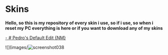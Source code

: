 # Skins

**Hello, so this is my repository of every skin i use, so if i use, so when i reset my PC everything is here or if you want to download any of my skins**

[-        # Pedro's Default Edit {NM}](http://www.mediafire.com/file/h42151u2k5wd4ao/-_%2523_Pedro%2527s_Default_Edit_%257BNM%257D.osk/file)

![](images/![screenshot038](https://user-images.githubusercontent.com/73403828/101267057-b1c0e280-3733-11eb-88d5-b84bc1ea3c31.jpg)

